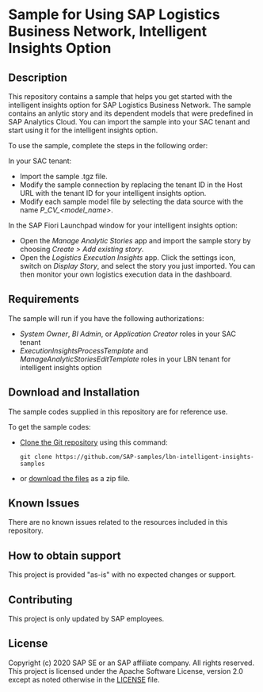 # Sample for Using SAP Logistics Business Network, Intelligent Insights Option

## Description
This repository contains a sample that helps you get started with the intelligent insights option for SAP Logistics Business Network. The sample contains an anlytic story and its dependent models that were predefined in SAP Analytics Cloud. You can import the sample into your SAC tenant and start using it for the intelligent insights option.

To use the sample, complete the steps in the following order:

In your SAC tenant:
- Import the sample .tgz file.
- Modify the sample connection by replacing the tenant ID in the Host URL with the tenant ID for your intelligent insights option.
- Modify each sample model file by selecting the data source with the name *P_CV_<model_name>*.

In the SAP Fiori Launchpad window for your intelligent insights option:
- Open the *Manage Analytic Stories* app and import the sample story by choosing *Create > Add existing story*.
- Open the *Logistics Execution Insights* app. Click the settings icon, switch on *Display Story*, and select the story you just imported. You can then monitor your own logistics execution data in the dashboard.

## Requirements
The sample will run if you have the following authorizations:
- *System Owner*, *BI Admin*, or *Application Creator* roles in your SAC tenant
- *ExecutionInsightsProcessTemplate* and *ManageAnalyticStoriesEditTemplate* roles in your LBN tenant for intelligent insights option

## Download and Installation
The sample codes supplied in this repository are for reference use.  

To get the sample codes:

- [Clone the Git repository](https://help.github.com/articles/cloning-a-repository/) using this command:
  
  `git clone https://github.com/SAP-samples/lbn-intelligent-insights-samples`
  
- or [download the files](https://github.com/SAP-samples/lbn-intelligent-insights-samples/archive/main.zip) as a zip file.

## Known Issues
There are no known issues related to the resources included in this repository.

## How to obtain support
This project is provided "as-is" with no expected changes or support.

## Contributing
This project is only updated by SAP employees.

## License
Copyright (c) 2020 SAP SE or an SAP affiliate company. All rights reserved. This project is licensed under the Apache Software License, version 2.0 except as noted otherwise in the [LICENSE](LICENSES/Apache-2.0.txt) file.
